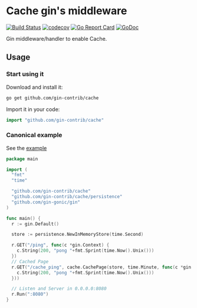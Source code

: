 # Cache gin's middleware

[![Build Status](https://github.com/gin-contrib/cache/actions/workflows/testing.yml/badge.svg)](https://github.com/gin-contrib/cache/actions/workflows/testing.yml)
[![codecov](https://codecov.io/gh/gin-contrib/cache/branch/master/graph/badge.svg)](https://codecov.io/gh/gin-contrib/cache)
[![Go Report Card](https://goreportcard.com/badge/github.com/gin-contrib/cache)](https://goreportcard.com/report/github.com/gin-contrib/cache)
[![GoDoc](https://godoc.org/github.com/gin-contrib/cache?status.svg)](https://godoc.org/github.com/gin-contrib/cache)

Gin middleware/handler to enable Cache.

## Usage

### Start using it

Download and install it:

```sh
go get github.com/gin-contrib/cache
```

Import it in your code:

```go
import "github.com/gin-contrib/cache"
```

### Canonical example

See the [example](example/example.go)

```go
package main

import (
  "fmt"
  "time"

  "github.com/gin-contrib/cache"
  "github.com/gin-contrib/cache/persistence"
  "github.com/gin-gonic/gin"
)

func main() {
  r := gin.Default()

  store := persistence.NewInMemoryStore(time.Second)

  r.GET("/ping", func(c *gin.Context) {
    c.String(200, "pong "+fmt.Sprint(time.Now().Unix()))
  })
  // Cached Page
  r.GET("/cache_ping", cache.CachePage(store, time.Minute, func(c *gin.Context) {
    c.String(200, "pong "+fmt.Sprint(time.Now().Unix()))
  }))

  // Listen and Server in 0.0.0.0:8080
  r.Run(":8080")
}
```
